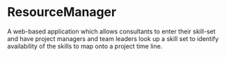 # ResourceManager
A web-based application which allows consultants to enter their skill-set and have project managers and team leaders look up a skill set to identify availability of the skills to map onto a project time line.